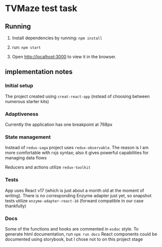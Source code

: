 # TVMaze test task

## Running

1. Install dependencies by running:
`npm install`

2. run:
`npm start`

3. Open [http://localhost:3000](http://localhost:3000) to view it in the browser.

## implementation notes

### Initial setup
The project created using `creat-react-app` (nstead of choosing between numerous starter kits)

### Adaptiveness
Currently the application has one breakpoint at 768px

### State management
Instead of `redux-saga` project uses `redux-observable`. The reason is I am more comfortable with rxjs syntax; also it gives powerful capabilities for managing data flows

Reducers and actions utilize `redux-toolkit`

### Tests
App uses React v17 (which is just about a month old at the moment of writing). There is no corresponding Enzyme adapter just yet, so snapshot tests utilize `enzyme-adapter-react-16` (forward compatible in our case thankfully)

### Docs
Some of the functions and hooks are commented in `esdoc` style.
To generate html documentation, run `npm run docs`
React components could be documented using storybook, but I chose not to on this project stage